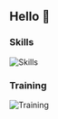 ## Hello 👋

### Skills

![Skills](https://skillicons.dev/icons?i=html,css,scss,js,typescript,figma)

### Training

![Training](https://skillicons.dev/icons?i=react,next,astro,php,docker)
